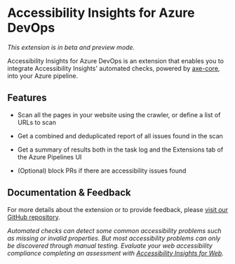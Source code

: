 <!--
Copyright (c) Microsoft Corporation. All rights reserved.
Licensed under the MIT License.
-->

# Accessibility Insights for Azure DevOps

_This extension is in beta and preview mode._

Accessibility Insights for Azure DevOps is an extension that enables you to integrate Accessibility Insights' automated checks, powered by [axe-core](https://github.com/dequelabs/axe-core), into your Azure pipeline.

## Features

-   Scan all the pages in your website using the crawler, or define a list of URLs to scan

-   Get a combined and deduplicated report of all issues found in the scan

-   Get a summary of results both in the task log and the Extensions tab of the Azure Pipelines UI

-   (Optional) block PRs if there are accessibility issues found

## Documentation & Feedback

For more details about the extension or to provide feedback, please [visit our GitHub repository](https://github.com/microsoft/accessibility-insights-action).

_Automated checks can detect some common accessibility problems such as missing or invalid properties. But most accessibility problems can only be discovered through manual testing. Evaluate your web accessibility compliance completing an assessment with [Accessibility Insights for Web](https://accessibilityinsights.io/docs/en/web/overview/)._
